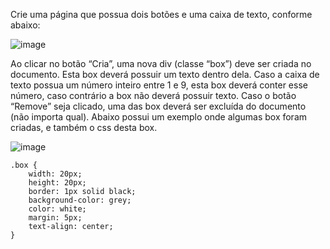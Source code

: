 Crie uma página que possua dois botões e uma caixa de texto, conforme abaixo:

![image](https://user-images.githubusercontent.com/19828711/181781258-f2deba95-3de3-4df3-93b5-307ae7d868d9.png)

Ao clicar no botão “Cria”, uma nova div (classe “box”) deve ser criada no documento. Esta box deverá possuir um texto dentro dela. Caso a caixa de texto possua um número inteiro entre 1 e 9, esta box deverá conter esse número, caso contrário a box não deverá possuir texto. Caso o botão “Remove” seja clicado, uma das box deverá ser excluída do documento (não importa qual). Abaixo possui um exemplo onde algumas box foram criadas, e também o css desta box.

![image](https://user-images.githubusercontent.com/19828711/181781387-9117924d-11f5-4058-9f41-68f87dee5c5b.png)

```
.box {
    width: 20px;
    height: 20px;
    border: 1px solid black;
    background-color: grey;
    color: white;
    margin: 5px;
    text-align: center;
}
```